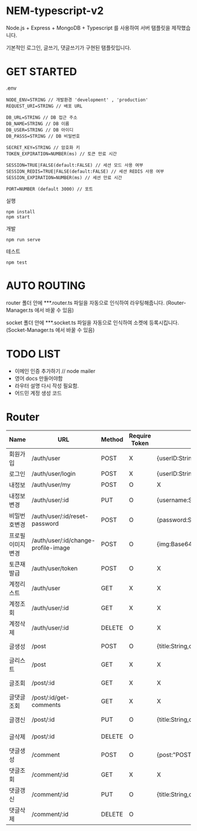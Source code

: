 # NEM-typescript-v2

Node.js + Express + MongoDB + Typescript 를 사용하여 서버 탬플릿을 제작했습니다.

기본적인 로그인, 글쓰기, 댓글쓰기가 구현된 탬플릿입니다.

# GET STARTED

.env

```
NODE_ENV=STRING // 개발환경 'development' , 'production'
REQUEST_URI=STRING // 배포 URL

DB_URL=STRING // DB 접근 주소
DB_NAME=STRING // DB 이름
DB_USER=STRING // DB 아이디
DB_PASSS=STRING // DB 비밀번호

SECRET_KEY=STRING // 암호화 키
TOKEN_EXPIRATION=NUMBER(ms) // 토큰 만료 시간

SESSION=TRUE|FALSE(default:FALSE) // 세션 모드 사용 여부
SESSION_REDIS=TRUE|FALSE(default:FALSE) // 세션 REDIS 사용 여부
SESSION_EXPIRATION=NUMBER(ms) // 세션 만료 시간

PORT=NUMBER (default 3000) // 포트
```

실행

```
npm install
npm start
```

개발

```
npm run serve
```

테스트

```
npm test
```

# AUTO ROUTING

router 폴더 안에 \*\*\*.router.ts 파일을 자동으로 인식하여 라우팅해줍니다. (Router-Manager.ts 에서 바꿀 수 있음)

socket 폴더 안에 \*\*\*.socket.ts 파일을 자동으로 인식하여 소켓에 등록시킵니다. (Socket-Manager.ts 에서 바꿀 수 있음)

# TODO LIST

-   이메인 인증 추가하기 // node mailer
-   영어 docs 만들어야함
-   라우터 설명 다시 작성 필요함.
-   어드민 계정 생성 코드

# Router

| Name             | URL                                  | Method | Require Token | Request                                         | Response                             |
| ---------------- | ------------------------------------ | ------ | ------------- | ----------------------------------------------- | ------------------------------------ |
| 회원가입         | /auth/user                          | POST   | X             | {userID:String,password:String,username:String} | {result: true}                       |
| 로그인           | /auth/user/login                    | POST   | X             | {userID:String,password:String}                 | {result: true,data:"TOKEN"}          |
| 내정보           | /auth/user/my                       | POST   | O             | X                                               | {result:true,data:"USER_DATA"}       |
| 내정보변경       | /auth/user/:id                      | PUT    | O             | {username:String}                               | {result:true}                        |
| 비밀번호변경     | /auth/user/:id/reset-password       | POST   | O             | {password:String}                               | {result:true}                        |
| 프로필이미지변경 | /auth/user/:id/change-profile-image | POST   | O             | {img:Base64}                                    | {result:true}                        |
| 토큰재발급       | /auth/user/token                    | POST   | O             | X                                               | {result: true,data:"TOKEN"}          |
| 계정리스트       | /auth/user                          | GET    | X             | X                                               | {result: true,data:["USER DATA"]}    |
| 계정조회         | /auth/user/:id                      | GET    | X             | X                                               | {result: true,data:"USER DATA"}      |
| 계정삭제         | /auth/user/:id                      | DELETE | O             | X                                               | {result: true}                       |
| 글생성           | /post                                | POST   | O             | {title:String,content:String}                   | {result: true,data:"POST DATA"}      |
| 글리스트         | /post                                | GET    | X             | X                                               | {result: true,data:["POST DATA"]}    |
| 글조회           | /post/:id                            | GET    | X             | X                                               | {result: true,data:"POST DATA"}      |
| 글댓글조회       | /post/:id/get-comments               | GET    | X             | X                                               | {result: true,data:["COMMENT DATA"]} |
| 글갱신           | /post/:id                            | PUT    | O             | {title:String,content:String}                   | {result: true,data:"POST DATA"}      |
| 글삭제           | /post/:id                            | DELETE | O             |                                                 | {result: true,data:"POST DATA"}      |
| 댓글생성         | /comment                             | POST   | O             | {post:"POST ID",content:String}                 | {result: true,data:"COMMENT DATA"}   |
| 댓글조회         | /comment/:id                         | GET    | X             | X                                               | {result: true,data:"COMMENT DATA"}   |
| 댓글갱신         | /comment/:id                         | PUT    | O             | {title:String,content:String}                   | {result: true,data:"COMMENT DATA"}   |
| 댓글삭제         | /comment/:id                         | DELETE | O             |                                                 | {result: true,data:"COMMENT DATA"}   |
